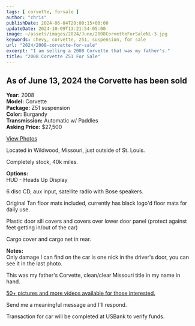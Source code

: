 ```yaml
---
tags: [ corvette, forsale ]
author: "chris"
publishDate: 2024-06-04T20:00:15+00:00
updateDate: 2024-10-09T13:21:54-05:00
image: ~/assets/images/2024/June/2008CorvetteForSaleNL-3.jpg
keywords: chevy, corvette, z51, suspension, for sale
url: "2024/2008-corvette-for-sale"
excerpt: "I am selling a 2008 Corvette that was my father's."
title: "2008 Corvette Z51 For Sale"
---
```


## As of June 13, 2024 the Corvette has been sold

**Year:** 2008  
**Model:** Corvette  
**Package:** Z51 suspension  
**Color:** Burgandy  
**Transmission:** Automatic w/ Paddles  
**Asking Price:** $27,500

[View Photos](https://www.flickr.com/photos/chammond/albums/72177720317613890)

Located in Wildwood, Missouri, just outside of St. Louis.

Completely stock, 40k miles.

**Options:**  
HUD - Heads Up Display

6 disc CD, aux input, satellite radio with Bose speakers.

Original Tan floor mats included, currently has black logo'd floor mats for daily use.

Plastic door sill covers and covers over lower door panel (protect against feet getting in/out of the car)

Cargo cover and cargo net in rear. 

**Notes:**  
Only damage I can find on the car is one nick in the driver's door, you can see it in the last photo.

This was my father's Corvette, clean/clear Missouri title in my name in hand. 

[50+ pictures and more videos available for those interested.](https://www.flickr.com/photos/chammond/albums/72177720317613890)

Send me a meaningful message and I'll respond.

Transaction for car will be completed at USBank to verify funds.
